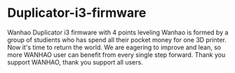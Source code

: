 # Duplicator-i3-firmware
Wanhao Duplicator i3 firmware with 4 points leveling
Wanhao is formed by a group of studients who has spend all their pocket money for one 3D printer. Now it's time to return the world. 
We are eagering to improve and lean, so more WANHAO user can benefit from every single step forward.  Thank you support WANHAO, thank you 
support all users.
